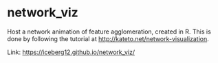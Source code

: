 # network_viz

Host a network animation of feature agglomeration, created in R. This is done by following the tutorial at http://kateto.net/network-visualization.

Link:
https://iceberg12.github.io/network_viz/
